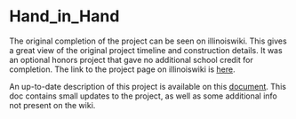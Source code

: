 # Hand_in_Hand

The original completion of the project can be seen on illinoiswiki. This gives a great view of the original project timeline and construction details. It was an optional honors project that gave no additional school credit for completion. The link to the project page on illinoiswiki is [here](https://wiki.illinois.edu/wiki/display/ECE110HLSF15/Hand-in-Hand).

An up-to-date description of this project is available on this [document](https://docs.google.com/document/d/1fnFFqMAPEsE3RhKEh91evqwD1-2J14pyX5Lz18mqjS4/edit). This doc contains small updates to the project, as well as some additional info not present on the wiki.

